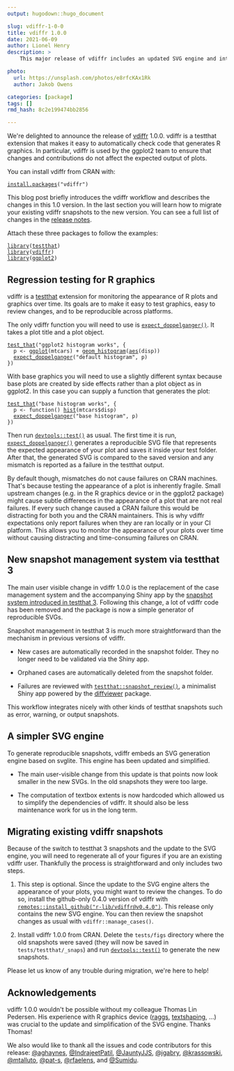 ```yaml
---
output: hugodown::hugo_document

slug: vdiffr-1-0-0
title: vdiffr 1.0.0
date: 2021-06-09
author: Lionel Henry
description: >
    This major release of vdiffr includes an updated SVG engine and integrates with the snapshot management mechanism of testthat 3.

photo:
  url: https://unsplash.com/photos/e8rfcKAx1Rk
  author: Jakob Owens

categories: [package] 
tags: []
rmd_hash: 8c2e199474bb2856

---
```


We're delighted to announce the release of [vdiffr](https://vdiffr.r-lib.org/) 1.0.0. vdiffr is a testthat extension that makes it easy to automatically check code that generates R graphics. In particular, vdiffr is used by the ggplot2 team to ensure that changes and contributions do not affect the expected output of plots.

You can install vdiffr from CRAN with:

<div class="highlight">

<pre class='chroma'><code class='language-r' data-lang='r'><span class='nf'><a href='https://rdrr.io/r/utils/install.packages.html'>install.packages</a></span><span class='o'>(</span><span class='s'>"vdiffr"</span><span class='o'>)</span></code></pre>

</div>

This blog post briefly introduces the vdiffr workflow and describes the changes in this 1.0 version. In the last section you will learn how to migrate your existing vdiffr snapshots to the new version. You can see a full list of changes in the [release notes](https://vdiffr.r-lib.org/news/index.html#vdiffr-1-0-0-2021-06-08).

Attach these three packages to follow the examples:

<div class="highlight">

<pre class='chroma'><code class='language-r' data-lang='r'><span class='kr'><a href='https://rdrr.io/r/base/library.html'>library</a></span><span class='o'>(</span><span class='nv'><a href='https://testthat.r-lib.org'>testthat</a></span><span class='o'>)</span>
<span class='kr'><a href='https://rdrr.io/r/base/library.html'>library</a></span><span class='o'>(</span><span class='nv'><a href='https://github.com/r-lib/vdiffr'>vdiffr</a></span><span class='o'>)</span>
<span class='kr'><a href='https://rdrr.io/r/base/library.html'>library</a></span><span class='o'>(</span><span class='nv'><a href='https://ggplot2.tidyverse.org'>ggplot2</a></span><span class='o'>)</span></code></pre>

</div>

## Regression testing for R graphics

vdiffr is a [testthat](https://testthat.r-lib.org/) extension for monitoring the appearance of R plots and graphics over time. Its goals are to make it easy to test graphics, easy to review changes, and to be reproducible across platforms.

The only vdiffr function you will need to use is [`expect_doppelganger()`](https://rdrr.io/pkg/vdiffr/man/expect_doppelganger.html). It takes a plot title and a plot object.

<div class="highlight">

<pre class='chroma'><code class='language-r' data-lang='r'><span class='nf'><a href='https://testthat.r-lib.org/reference/test_that.html'>test_that</a></span><span class='o'>(</span><span class='s'>"ggplot2 histogram works"</span>, <span class='o'>&#123;</span>
  <span class='nv'>p</span> <span class='o'>&lt;-</span> <span class='nf'><a href='https://ggplot2.tidyverse.org/reference/ggplot.html'>ggplot</a></span><span class='o'>(</span><span class='nv'>mtcars</span><span class='o'>)</span> <span class='o'>+</span> <span class='nf'><a href='https://ggplot2.tidyverse.org/reference/geom_histogram.html'>geom_histogram</a></span><span class='o'>(</span><span class='nf'><a href='https://ggplot2.tidyverse.org/reference/aes.html'>aes</a></span><span class='o'>(</span><span class='nv'>disp</span><span class='o'>)</span><span class='o'>)</span>
  <span class='nf'><a href='https://rdrr.io/pkg/vdiffr/man/expect_doppelganger.html'>expect_doppelganger</a></span><span class='o'>(</span><span class='s'>"default histogram"</span>, <span class='nv'>p</span><span class='o'>)</span>
<span class='o'>&#125;</span><span class='o'>)</span></code></pre>

</div>

With base graphics you will need to use a slightly different syntax because base plots are created by side effects rather than a plot object as in ggplot2. In this case you can supply a function that generates the plot:

<div class="highlight">

<pre class='chroma'><code class='language-r' data-lang='r'><span class='nf'><a href='https://testthat.r-lib.org/reference/test_that.html'>test_that</a></span><span class='o'>(</span><span class='s'>"base histogram works"</span>, <span class='o'>&#123;</span>
  <span class='nv'>p</span> <span class='o'>&lt;-</span> <span class='kr'>function</span><span class='o'>(</span><span class='o'>)</span> <span class='nf'><a href='https://rdrr.io/r/graphics/hist.html'>hist</a></span><span class='o'>(</span><span class='nv'>mtcars</span><span class='o'>$</span><span class='nv'>disp</span><span class='o'>)</span>
  <span class='nf'><a href='https://rdrr.io/pkg/vdiffr/man/expect_doppelganger.html'>expect_doppelganger</a></span><span class='o'>(</span><span class='s'>"base histogram"</span>, <span class='nv'>p</span><span class='o'>)</span>
<span class='o'>&#125;</span><span class='o'>)</span></code></pre>

</div>

Then run [`devtools::test()`](https://devtools.r-lib.org//reference/test.html) as usual. The first time it is run, [`expect_doppelganger()`](https://rdrr.io/pkg/vdiffr/man/expect_doppelganger.html) generates a reproducible SVG file that represents the expected appearance of your plot and saves it inside your test folder. After that, the generated SVG is compared to the saved version and any mismatch is reported as a failure in the testthat output.

By default though, mismatches do not cause failures on CRAN machines. That's because testing the appearance of a plot is inherently fragile. Small upstream changes (e.g. in the R graphics device or in the ggplot2 package) might cause subtle differences in the appearance of a plot that are not real failures. If every such change caused a CRAN failure this would be distracting for both you and the CRAN maintainers. This is why vdiffr expectations only report failures when they are ran locally or in your CI platform. This allows you to monitor the appearance of your plots over time without causing distracting and time-consuming failures on CRAN.

## New snapshot management system via testthat 3

The main user visible change in vdiffr 1.0.0 is the replacement of the case management system and the accompanying Shiny app by the [snapshot system introduced in testthat 3](https://testthat.r-lib.org/articles/snapshotting.html). Following this change, a lot of vdiffr code has been removed and the package is now a simple generator of reproducible SVGs.

Snapshot management in testthat 3 is much more straightforward than the mechanism in previous versions of vdiffr.

-   New cases are automatically recorded in the snapshot folder. They no longer need to be validated via the Shiny app.

-   Orphaned cases are automatically deleted from the snapshot folder.

-   Failures are reviewed with [`testthat::snapshot_review()`](https://testthat.r-lib.org/reference/snapshot_accept.html), a minimalist Shiny app powered by the [diffviewer](https://github.com/r-lib/diffviewer/) package.

This workflow integrates nicely with other kinds of testthat snapshots such as error, warning, or output snapshots.

## A simpler SVG engine

To generate reproducible snapshots, vdiffr embeds an SVG generation engine based on svglite. This engine has been updated and simplified.

-   The main user-visible change from this update is that points now look smaller in the new SVGs. In the old snapshots they were too large.

-   The computation of textbox extents is now hardcoded which allowed us to simplify the dependencies of vdiffr. It should also be less maintenance work for us in the long term.

## Migrating existing vdiffr snapshots

Because of the switch to testthat 3 snapshots and the update to the SVG engine, you will need to regenerate all of your figures if you are an existing vdiffr user. Thankfully the process is straightforward and only includes two steps.

1.  This step is optional. Since the update to the SVG engine alters the appearance of your plots, you might want to review the changes. To do so, install the github-only 0.4.0 version of vdiffr with [`remotes::install_github("r-lib/vdiffr@v0.4.0")`](https://remotes.r-lib.org/reference/install_github.html). This release only contains the new SVG engine. You can then review the snapshot changes as usual with `vdiffr::manage_cases()`.

2.  Install vdiffr 1.0.0 from CRAN. Delete the `tests/figs` directory where the old snapshots were saved (they will now be saved in `tests/testthat/_snaps`) and run [`devtools::test()`](https://devtools.r-lib.org//reference/test.html) to generate the new snapshots.

Please let us know of any trouble during migration, we're here to help!

## Acknowledgements

vdiffr 1.0.0 wouldn't be possible without my colleague Thomas Lin Pedersen. His experience with R graphics device ([raggs](https://github.com/r-lib/ragg), [textshaping](https://github.com/r-lib/textshaping), ...) was crucial to the update and simplification of the SVG engine. Thanks Thomas!

We also would like to thank all the issues and code contributors for this release: [@aghaynes](https://github.com/aghaynes), [@IndrajeetPatil](https://github.com/IndrajeetPatil), [@JauntyJJS](https://github.com/JauntyJJS), [@jgabry](https://github.com/jgabry), [@krassowski](https://github.com/krassowski), [@mtalluto](https://github.com/mtalluto), [@pat-s](https://github.com/pat-s), [@rfaelens](https://github.com/rfaelens), and [@Sumidu](https://github.com/Sumidu).

